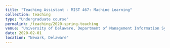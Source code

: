 ```yaml
---
title: "Teaching Assistant - MIST 467: Machine Learning"
collection: teaching
type: "Undergraduate course"
permalink: /teaching/2020-spring-teaching
venue: "University of Delaware, Department of Management Information Systems"
date: 2020-02-01
location: "Newark, Delaware"
---
```


